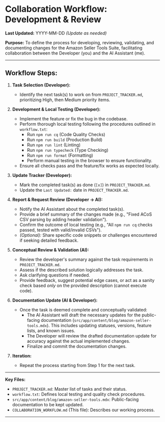 # Collaboration Workflow: Development & Review

**Last Updated:** YYYY-MM-DD *(Update as needed)*

**Purpose:** To define the process for developing, reviewing, validating, and documenting changes for the Amazon Seller Tools Suite, facilitating collaboration between the Developer (you) and the AI Assistant (me).

---

## Workflow Steps:

1.  **Task Selection (Developer):**
    *   Identify the next task(s) to work on from `PROJECT_TRACKER.md`, prioritizing High, then Medium priority items.

2.  **Development & Local Testing (Developer):**
    *   Implement the feature or fix the bug in the codebase.
    *   Perform thorough local testing following the procedures outlined in `workflow.txt`:
        *   Run `npm run cq` (Code Quality Checks)
        *   Run `npm run build` (Production Build)
        *   Run `npm run lint` (Linting)
        *   Run `npm run typecheck` (Type Checking)
        *   Run `npm run format` (Formatting)
        *   Perform manual testing in the browser to ensure functionality.
    *   Ensure all checks pass and the feature/fix works as expected locally.

3.  **Update Tracker (Developer):**
    *   Mark the completed task(s) as done (`[x]`) in `PROJECT_TRACKER.md`.
    *   Update the `Last Updated:` date in `PROJECT_TRACKER.md`.

4.  **Report & Request Review (Developer -> AI):**
    *   Notify the AI Assistant about the completed task(s).
    *   Provide a brief summary of the changes made (e.g., "Fixed ACoS CSV parsing by adding header validation").
    *   Confirm the outcome of local testing (e.g., "All `npm run cq` checks passed, tested with valid/invalid CSVs").
    *   *(Optional):* Share specific code snippets or challenges encountered if seeking detailed feedback.

5.  **Conceptual Review & Validation (AI):**
    *   Review the developer's summary against the task requirements in `PROJECT_TRACKER.md`.
    *   Assess if the described solution logically addresses the task.
    *   Ask clarifying questions if needed.
    *   Provide feedback, suggest potential edge cases, or act as a sanity check based *only* on the provided description (cannot execute code).

6.  **Documentation Update (AI & Developer):**
    *   Once the task is deemed complete and conceptually validated:
        *   The AI Assistant will draft the necessary updates for the public-facing documentation (`src/app/content/blog/amazon-seller-tools.mdx`). This includes updating statuses, versions, feature lists, and known issues.
        *   The Developer will review the drafted documentation update for accuracy against the actual implemented changes.
        *   Finalize and commit the documentation changes.

7.  **Iteration:**
    *   Repeat the process starting from Step 1 for the next task.

---

**Key Files:**

*   `PROJECT_TRACKER.md`: Master list of tasks and their status.
*   `workflow.txt`: Defines local testing and quality check procedures.
*   `src/app/content/blog/amazon-seller-tools.mdx`: Public-facing documentation to be kept updated.
*   `COLLABORATION_WORKFLOW.md` (This file): Describes our working process.

---
